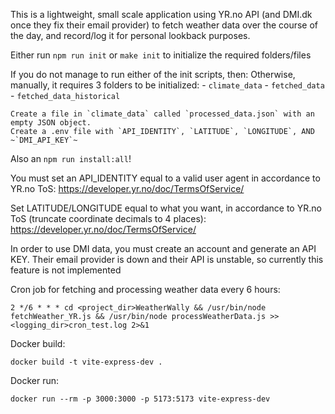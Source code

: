 This is a lightweight, small scale application using YR.no API (and DMI.dk once they fix their email provider) to fetch weather data over the course of the day, and record/log it for personal lookback purposes.

Either run `npm run init` or `make init` to initialize the required folders/files

If you do not manage to run either of the init scripts, then:
    Otherwise, manually, it requires 3 folders to be initialized: 
    - `climate_data` 
    - `fetched_data`
    - `fetched_data_historical`

    Create a file in `climate_data` called `processed_data.json` with an empty JSON object.
    Create a .env file with `API_IDENTITY`, `LATITUDE`, `LONGITUDE`, AND ~`DMI_API_KEY`~

Also an `npm run install:all`!



You must set an API_IDENTITY equal to a valid user agent in accordance to YR.no ToS: https://developer.yr.no/doc/TermsOfService/

Set LATITUDE/LONGITUDE equal to what you want, in accordance to YR.no ToS (truncate coordinate decimals to 4 places): https://developer.yr.no/doc/TermsOfService/

In order to use DMI data, you must create an account and generate an API KEY. Their email provider is down and their API is unstable, so currently this feature is not implemented


Cron job for fetching and processing weather data every 6 hours:

`2 */6 * * * cd <project_dir>WeatherWally && /usr/bin/node fetchWeather_YR.js && /usr/bin/node processWeatherData.js >> <logging_dir>cron_test.log 2>&1`


Docker build:

`docker build -t vite-express-dev .`

Docker run:

`docker run --rm -p 3000:3000 -p 5173:5173 vite-express-dev`
